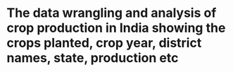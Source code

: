 # The data wrangling and analysis of crop production in India showing the crops planted, crop year, district names, state, production etc
